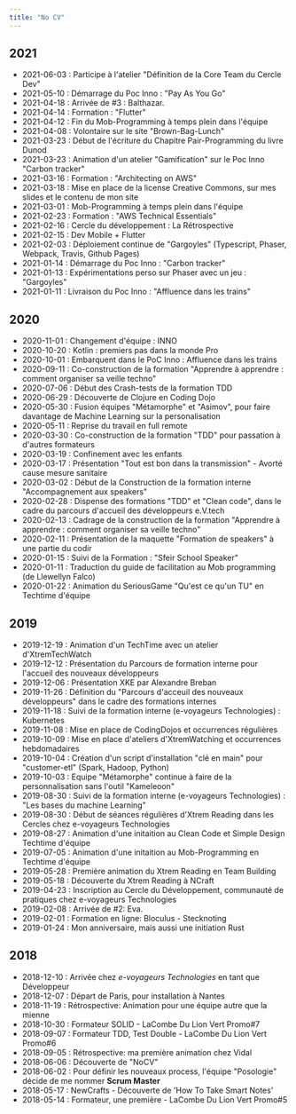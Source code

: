 ```yaml
---
title: "No CV"
---
```


## 2021

 * 2021-06-03 : Participe à l'atelier "Définition de la Core Team du Cercle Dev"
 * 2021-05-10 : Démarrage du Poc Inno : "Pay As You Go"
 * 2021-04-18 : Arrivée de \#3 : Balthazar.
 * 2021-04-14 : Formation : "Flutter"
 * 2021-04-12 : Fin du Mob-Programming à temps plein dans l'équipe
 * 2021-04-08 : Volontaire sur le site "Brown-Bag-Lunch"
 * 2021-03-23 : Début de l'écriture du Chapitre Pair-Programming du livre Dunod
 * 2021-03-23 : Animation d'un atelier "Gamification" sur le Poc Inno "Carbon tracker"
 * 2021-03-16 : Formation : "Architecting on AWS"
 * 2021-03-18 : Mise en place de la license Creative Commons, sur mes slides et le contenu de mon site
 * 2021-03-01 : Mob-Programming à temps plein dans l'équipe
 * 2021-02-23 : Formation : "AWS Technical Essentials"
 * 2021-02-16 : Cercle du développement : La Rétrospective
 * 2021-02-15 : Dev Mobile + Flutter
 * 2021-02-03 : Déploiement continue de "Gargoyles" (Typescript, Phaser, Webpack, Travis, Github Pages)
 * 2021-01-14 : Démarrage du Poc Inno : "Carbon tracker"
 * 2021-01-13 : Expérimentations perso sur Phaser avec un jeu : "Gargoyles"
 * 2021-01-11 : Livraison du Poc Inno : "Affluence dans les trains"

## 2020

 * 2020-11-01 : Changement d'équipe : INNO
 * 2020-10-20 : Kotlin : premiers pas dans la monde Pro
 * 2020-10-01 : Embarquent dans le PoC Inno : Affluence dans les trains
 * 2020-09-11 : Co-construction de la formation "Apprendre à apprendre : comment organiser sa veille techno"
 * 2020-07-06 : Début des Crash-tests de la formation TDD
 * 2020-06-29 : Découverte de Clojure en Coding Dojo
 * 2020-05-30 : Fusion équipes "Métamorphe" et "Asimov", pour faire davantage de Machine Learning sur la personalisation
 * 2020-05-11 : Reprise du travail en full remote
 * 2020-03-30 : Co-construction de la formation "TDD" pour passation à d'autres formateurs
 * 2020-03-19 : Confinement avec les enfants 
 * 2020-03-17 : Présentation "Tout est bon dans la transmission" - Avorté cause mesure sanitaire
 * 2020-03-02 : Début de la Construction de la formation interne "Accompagnement aux speakers"
 * 2020-02-28 : Dispense des formations "TDD" et "Clean code", dans le cadre du parcours d'accueil des développeurs e.V.tech
 * 2020-02-13 : Cadrage de la construction de la formation "Apprendre à apprendre : comment organiser sa veille techno"
 * 2020-02-11 : Présentation de la maquette "Formation de speakers" à une partie du codir
 * 2020-01-15 : Suivi de la Formation : "Sfeir School Speaker"
 * 2020-01-11 : Traduction du guide de facilitation au Mob programming (de Llewellyn Falco)
 * 2020-01-22 : Animation du SeriousGame "Qu'est ce qu'un TU" en Techtime d'équipe

## 2019

 * 2019-12-19 : Animation d'un TechTime avec un atelier d'XtremTechWatch
 * 2019-12-12 : Présentation du Parcours de formation interne pour l'accueil des nouveaux développeurs
 * 2019-12-06 : Présentation XKE par Alexandre Breban
 * 2019-11-26 : Définition du "Parcours d'acceuil des nouveaux développeurs" dans le cadre des formations internes
 * 2019-11-18 : Suivi de la formation interne (e-voyageurs Technologies) : Kubernetes
 * 2019-11-08 : Mise en place de CodingDojos et occurrences régulières
 * 2019-10-09 : Mise en place d'ateliers d'XtremWatching et occurrences hebdomadaires
 * 2019-10-04 : Création d'un script d'installation "clé en main" pour "customer-etl" (Spark, Hadoop, Python)
 * 2019-10-03 : Equipe "Métamorphe" continue à faire de la personnalisation sans l'outil "Kameleoon"
 * 2019-08-30 : Suivi de la formation interne (e-voyageurs Technologies) : "Les bases du machine Learning" 
 * 2019-08-30 : Début de séances régulières d'Xtrem Reading dans les Cercles chez e-voyageurs Technologies 
 * 2019-08-27 : Animation d'une initaition au Clean Code et Simple Design Techtime d'équipe 
 * 2019-07-05 : Animation d'une initaition au Mob-Programming en Techtime d'équipe 
 * 2019-05-28 : Première animation du Xtrem Reading en Team Building
 * 2019-05-18 : Découverte du Xtrem Reading à NCraft
 * 2019-04-23 : Inscription au Cercle du Développement, communauté de pratiques chez e-voyageurs Technologies
 * 2019-02-08 : Arrivée de \#2: Eva.
 * 2019-02-01 : Formation en ligne: Bloculus - Stecknoting
 * 2019-01-24 : Mon anniversaire, mais aussi une initiation Rust

## 2018

 * 2018-12-10 : Arrivée chez _e-voyageurs Technologies_ en tant que Développeur
 * 2018-12-07 : Départ de Paris, pour installation à Nantes
 * 2018-11-19 : Rétrospective: Animation pour une équipe autre que la mienne
 * 2018-10-30 : Formateur SOLID - LaCombe Du Lion Vert Promo#7
 * 2018-09-07 : Formateur TDD, Test Double - LaCombe Du Lion Vert Promo#6
 * 2018-09-05 : Rétrospective: ma première animation chez Vidal
 * 2018-06-06 : Découverte de "NoCV"
 * 2018-06-02 : Pour définir les nouveaux process, l'équipe "Posologie" décide de me nommer **Scrum Master**
 * 2018-05-17 : NewCrafts - Découverte de 'How To Take Smart Notes'
 * 2018-05-14 : Formateur, une première - LaCombe Du Lion Vert Promo#5